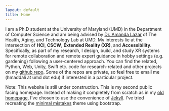 ```yaml
---
layout: default
title: Home
---
```

I am a Ph.D student at the University of Maryland (UMD) in the Department of Computer Science and am being advised by [Dr. Amanda Lazar](https://amandalazar.net/index.html) of The Health, Aging, and Technology Lab at UMD. My interests lie at the intersection of **HCI**, **CSCW**, **Extended Reality (XR)**, and **Accessibility**. Specifically, as part of my research, I design, build, and study XR systems for remote collaboration and remote expert guidance in hobby settings (e.g. gardening) following a user-centered approach. You can find the related, Python, Web, Unity, Swift etc. code for research-related and other projects on my [github repo](https://github.com/maddalihanumateja). Some of the repos are private, so feel free to email me (hmaddali at umd dot edu) if interested in a particular project. 

Note: This website is still under construction. This is my second public facing homepage. Instead of making it completely from scratch as in my [old homepage](https://maddalihanumateja.bitbucket.io), I've chosen to use the convenience of [Jekyll](https://jekyllrb.com/). I've tried recreating the [minimal mistakes](https://github.com/mmistakes/minimal-mistakes) theme using bootstrap.